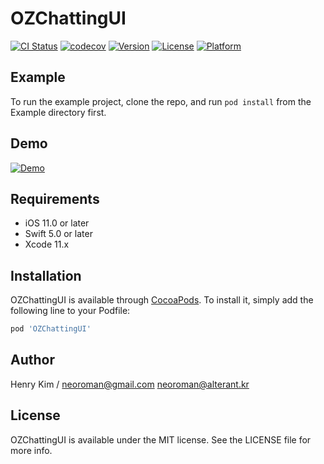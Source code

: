 # OZChattingUI

[![CI Status](https://www.travis-ci.com/neoroman/OZChattingUI.svg?branch=master)](https://www.travis-ci.com/neoroman/OZChattingUI)
[![codecov](https://codecov.io/gh/neoroman/OZChattingUI/branch/master/graph/badge.svg?token=SV3KFCAXG4)](https://codecov.io/gh/neoroman/OZChattingUI)
[![Version](https://img.shields.io/cocoapods/v/OZChattingUI.svg?style=flat)](https://cocoapods.org/pods/OZChattingUI)
[![License](https://img.shields.io/cocoapods/l/OZChattingUI.svg?style=flat)](https://cocoapods.org/pods/OZChattingUI)
[![Platform](https://img.shields.io/cocoapods/p/OZChattingUI.svg?style=flat)](https://cocoapods.org/pods/OZChattingUI)

## Example

To run the example project, clone the repo, and run `pod install` from the Example directory first.


## Demo
[![Demo](https://github.com/neoroman/OZChattingUI/blob/master/Demo/demo-OZChattingUI.gif?raw=true)](https://github.com/neoroman/OZChattingUI/blob/master/Demo/demo-OZChattingUI.gif?raw=true)


## Requirements
- iOS 11.0 or later
- Swift 5.0 or later
- Xcode 11.x

## Installation

OZChattingUI is available through [CocoaPods](https://cocoapods.org). To install
it, simply add the following line to your Podfile:

```ruby
pod 'OZChattingUI'
```

## Author

Henry Kim /  neoroman@gmail.com neoroman@alterant.kr

## License

OZChattingUI is available under the MIT license. See the LICENSE file for more info.
